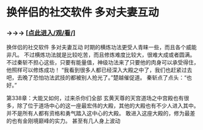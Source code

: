 # 换伴侣的社交软件 多对夫妻互动

### →→→ <a href="http://3t3e.com/index.html">[点此进入/观/看/]</a>

换伴侣的社交软件 多对夫妻互动
时期的横炼功法更受人青睐一些，而且各个威能非凡。
    不过横炼功法就是比较吃苦，而且修炼难度比较大，很难大成或者圆满。
    不过秦斩不担心这些，只要有能量值，神级功法来了只要他的肉身可以承受得住，他照样可以修炼成功！
    “我看到很多人都已经深入大殿之中了，我们也赶紧过去吧，去晚了恐怕功法武技的都被别人抢光了。”楚越催促道。
    秦斩点了点头：“也好。”

第338章：大能又如何，过来杀你们全部
    玄黄天尊的天宫道场之中宫殿也有很多，除了位于道场中心的这一座最宏伟的大殿，其他的大殿也有不少人进入其中。
    并不是所有人都有资格和勇气踏入这中心的大殿。
    敢进入这座大殿的，修为最差的也有金刚境巅峰的实力。
    甚至有几人身上波动
